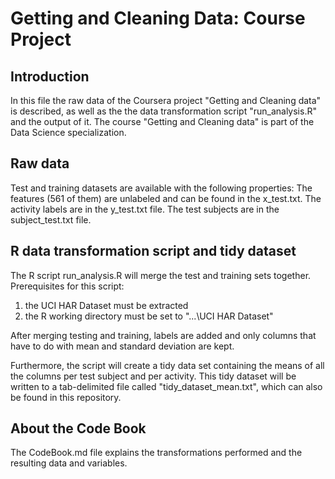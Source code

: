Getting and Cleaning Data: Course Project
=========================================

Introduction
------------
In this file the raw data of the Coursera project "Getting and Cleaning data" is described, as well as the the data transformation script "run_analysis.R" and the output of it.
The course "Getting and Cleaning data" is part of the Data Science specialization.

Raw data
------------------
Test and training datasets are available with the following properties:
The features (561 of them) are unlabeled and can be found in the x_test.txt. 
The activity labels are in the y_test.txt file.
The test subjects are in the subject_test.txt file.

R data transformation script and tidy dataset
-------------------------------------
The R script run_analysis.R  will merge the test and training sets together.
Prerequisites for this script:

1. the UCI HAR Dataset must be extracted
2. the R working directory must be set to "...\UCI HAR Dataset"

After merging testing and training, labels are added and only columns that have to do with mean and standard deviation are kept.

Furthermore, the script will create a tidy data set containing the means of all the columns per test subject and per activity.
This tidy dataset will be written to a tab-delimited file called "tidy_dataset_mean.txt", which can also be found in this repository.

About the Code Book
-------------------
The CodeBook.md file explains the transformations performed and the resulting data and variables.
